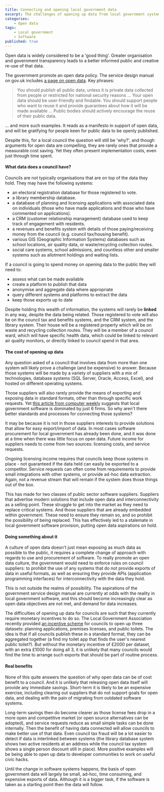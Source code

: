 ```yaml
---
title: Connecting and opening local government data
excerpt: The challenges of opening up data from local government systems
categories:
    - Open data
tags:
    - Local government
    - Software
published: true
---
```


Open data is widely considered to be a 'good thing'. Greater organisation and government transparency leads to a better informed public and creative re-use of that data.

The government promote an open data policy. The service design manual on gov.uk includes [a page on open data](https://www.gov.uk/service-manual/technology/open-data.html). Key phrases:

> You should publish all public data, unless it is private data collected from people or restricted for national security reasons ...
> Your open data should be user-friendly and findable. You should support people who want to reuse it and provide guarantees about how it will be made available ...
> Public bodies should actively encourage the reuse of their public data.

... and more such examples. It reads as a manifesto in support of open data, and will be gratifying for people keen for public data to be openly published.

Despite this, for a local council the question will still be 'why?', and though arguments for open data are compelling, they are rarely ones that provide a measurable cost saving. Yet they often present implementation costs, even just through time spent.

#### What data does a council have?

Councils are not typically organisations that are on top of the data they hold. They may have the following systems:

- an electoral registration database for those registered to vote.
- a library membership database.
- a database of planning and licensing applications with associated data on individuals (those who have made applications and those who have commented on applications).
- a CRM (customer relationship management) database used to keep track of engagement with residents.
- a revenues and benefits system with details of those paying/receiving money from the council (e.g. council tax/housing benefit).
- various GIS (Geographic Information Systems) databases such as school locations, air quality data, or waste/recycling collection routes.
- social care systems, school admissions, and countless other and smaller systems such as allotment holdings and waiting lists.

If a council is going to spend money on opening data to the public they will need to:

- assess what can be made available
- create a platform to publish that data
- anonymise and aggregate data where appropriate
- query different systems and platforms to extract the data
- keep those exports up to date

Despite holding this wealth of information, the systems will rarely be **linked** in any way, despite the data being related. Those registered to vote will also be on the council tax and benefits systems, and the CRM system, and the library system. Their house will be a registered property which will be on waste and recycling collection routes. They will be a member of a council ward, which will have specific health data, which could be linked to relevant air quality monitors, or directly linked to council spend in that area.

#### The cost of opening up data

Any question asked of a council that involves data from more than one system will likely prove a challenge (and be expensive) to answer.  Because those systems will be made by a variety of suppliers with a mix of technologies, database systems (SQL Server, Oracle, Access, Excel), and hosted on different operating systems.

Those suppliers will also rarely provide the means of exporting and exposing data in standard formats, other than through specific work requests. Yet [this article from computer weekly](http://www.computerweekly.com/news/2240082024/Local-government-software-market-dominated-by-six-firms) suggests that local government software is dominated by just 6 firms. So why aren't there better standards and processes for connecting those systems?

It may be because it is not in those suppliers interests to provide solutions that allow for easy export/import of data. In most cases software procurement for local government has already been done, and it was done at a time when there was little focus on open data. Future income for suppliers needs to come from two sources: licensing costs, and service requests.

Ongoing licensing income requires that councils keep those systems in place - not guaranteed if the data held can easily be exported to a competitor. Service requests can often come from requirements to provide small integrations with other systems, or provide ad-hoc data extraction. Again, not a revenue stream that will remain if the system does those things out of the box.

This has made for two classes of public sector software suppliers. Suppliers that advertise modern solutions that include open data and interconnectivity as a selling point. These struggle to get into the market as they need to replace critical systems. And those suppliers that are already embedded within government. These need to ensure they remain so, and so prohibit the possibility of being replaced. This has effectively led to a stalemate in local government software provision, putting open data aspirations on hold.

#### Doing something about it

A culture of open data doesn't just mean exposing as much data as possible to the public, it requires a complete change of approach with regards to use and procurement of software. To really promote an open data culture, the government would need to enforce rules on council suppliers: to prohibit the use of any systems that do not provide exports of data in useful formats, as well as ensuring they provide APIs (application programming interfaces) for interconnectivity with the data they hold.

This is not outside the realms of possibility. The aspirations of the government service design manual are currently at odds with the reality in local government software, and this should become increasingly clear as open data objectives are not met, and demand for data increases.

The difficulties of opening up data for councils are such that they currently require monetary incentives to do so.  The Local Government Association recently provided [an incentive scheme](http://incentive.opendata.esd.org.uk/) for councils to open up three datasets: planning applications, premises licenses, and public toilets.  The idea is that if all councils publish these in a standard format, they can be aggregated together (a find my toilet app that finds the user's nearest public toilet?). But without the monetary incentive of £2000 per dataset, with an extra £1000 for doing all 3, it is unlikely that many councils would find the time to arrange such exports that should be part of routine process.

#### Real benefits

None of this quite answers the question of why open data can be of cost benefit to a council. And it is unlikely that releasing open data itself will provide any immediate savings. Short-term it is likely to be an expensive exercise, including clearing out suppliers that do not support goals for open data, and dealing with the pain of migrating from outdated software systems.

Long-term savings then do become clearer as those license fees drop in a more open and competitive market (or open source alternatives can be adopted), and service requests reduce as small simple tasks can be done internally.  Then the benefit of having data connected will allow councils to make better use of that data. Even council tax fraud will be a lot easier to detect if data is interlinked between systems (the library database system shows two active residents at an address while the council tax system shows a single person discount still in place). More positive examples will be being able to open up data to developer communities to work on useful civic hacks.

Until the change in software systems happens, the basis of open government data will largely be small, ad-hoc, time consuming, and expensive exports of data. Although it is a bigger task, if the software is taken as a starting point then the data will follow.